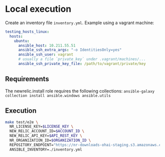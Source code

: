 # Local execution

Create an inventory file `inventory.yml`. Example using a vagrant machine:
```yaml
testing_hosts_linux:
  hosts:
    ubuntu:
      ansible_host: 10.211.55.51
      ansible_ssh_extra_args: "-o IdentitiesOnly=yes"
      ansible_ssh_user: vagrant
      # usually a file `private_key` under .vagrant/machines/...
      ansible_ssh_private_key_file: /path/to/vagrant/private/key
```

## Requirements
The newrelic.install role requires the following collections:
`ansible-galaxy collection install ansible.windows ansible.utils`

## Execution
```sh
make test/e2e \
  NR_LICENSE_KEY=$LICENSE_KEY \
  NEW_RELIC_ACCOUNT_ID=$ACCOUNT_ID \
  NEW_RELIC_API_KEY=$API_REST_KEY \
  NR_ORGANIZATION_ID=$ORGANIZATION_ID \
  REPOSITORY_ENDPOINT="https://nr-downloads-ohai-staging.s3.amazonaws.com/" \
  ANSIBLE_INVENTORY=./inventory.yml
```

